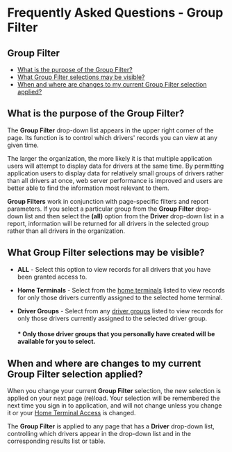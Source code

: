 # Frequently Asked Questions - Group Filter

## Group Filter

*   [What is the purpose of the Group Filter?](#A)
*   [What Group Filter selections may be visible?](#B)
*   [When and where are changes to my current Group Filter selection applied?](#C)

## <a id="A">What is the purpose of the Group Filter?</a>

The **Group Filter** drop-down list appears in the upper right corner of the page. Its function is to control which drivers' records you can view at any given time.

The larger the organization, the more likely it is that multiple application users will attempt to display data for drivers at the same time. By permitting application users to display data for relatively small groups of drivers rather than all drivers at once, web server performance is improved and users are better able to find the information most relevant to them.

**Group Filters** work in conjunction with page-specific filters and report parameters. If you select a particular group from the **Group Filter** drop-down list and then select the **(all)** option from the **Driver** drop-down list in a report, information will be returned for all drivers in the selected group rather than all drivers in the organization.

## <a id="B">What Group Filter selections may be visible?</a>

*   **ALL** - Select this option to view records for all drivers that you have been granted access to.
*   **Home Terminals** - Select from the [home terminals](HomeTerminalList.aspx) listed to view records for only those drivers currently assigned to the selected home terminal.
*   **Driver Groups** - Select from any [driver groups](DriverGroupList.aspx) listed to view records for only those drivers currently assigned to the selected driver group.

    #### * Only those driver groups that you personally have created will be available for you to select.

## <a id="C">When and where are changes to my current Group Filter selection applied?</a>

When you change your current **Group Filter** selection, the new selection is applied on your next page (re)load. Your selection will be remembered the next time you sign in to application, and will not change unless you change it or your [Home Terminal Access](UserDetail.aspx#B) is changed.

The **Group Filter** is applied to any page that has a **Driver** drop-down list, controlling which drivers appear in the drop-down list and in the corresponding results list or table.
